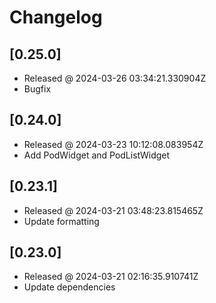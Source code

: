 # Changelog

## [0.25.0]

- Released @ 2024-03-26 03:34:21.330904Z
- Bugfix

## [0.24.0]

- Released @ 2024-03-23 10:12:08.083954Z
- Add PodWidget and PodListWidget

## [0.23.1]

- Released @ 2024-03-21 03:48:23.815465Z
- Update formatting

## [0.23.0]

- Released @ 2024-03-21 02:16:35.910741Z
- Update dependencies

